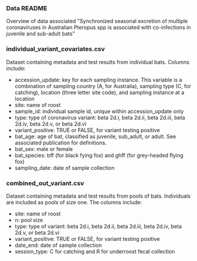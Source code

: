 ### Data README

Overview of data associated "Synchronized seasonal excretion of multiple coronaviruses in Australian Pteropus spp is associated with co-infections in juvenile and sub-adult bats"


### individual_variant_covariates.csv

Dataset containing metadata and test results from individual bats. Columns include:

- accession_update: key for each sampling instance. This variable is a combination of sampling country (A, for Australia), sampling type (C, for catching), location (three letter site code), and sampling instance at a location
- site: name of roost
- sample_id: individual sample id, unique within accession_update only
- type: type of coronavirus variant: beta 2d.i, beta 2d.ii, beta 2d.iii, beta 2d.iv, beta 2d.v, or beta 2d.vi
- variant_positive: TRUE or FALSE, for variant testing positive
- bat_age: age of bat, classified as juvenile, sub_adult, or adult. See associated publication for definitions.
- bat_sex: male or female
- bat_species: bff (for black fying fox) and ghff (for grey-headed flying fox)
- sampling_date: date of sample collection


### combined_out_variant.csv

Dataset containing metadata and test results from pools of bats. Individuals are included as pools of size one. The columns include:

- site: name of roost
- n: pool size
- type: type of variant: beta 2d.i, beta 2d.ii, beta 2d.iii, beta 2d.iv, beta 2d.v, or beta 2d.vi
- variant_positive: TRUE or FALSE, for variant testing positive
- date_end: date of sample collection
- session_type: C for catching and R for underroost fecal collection
